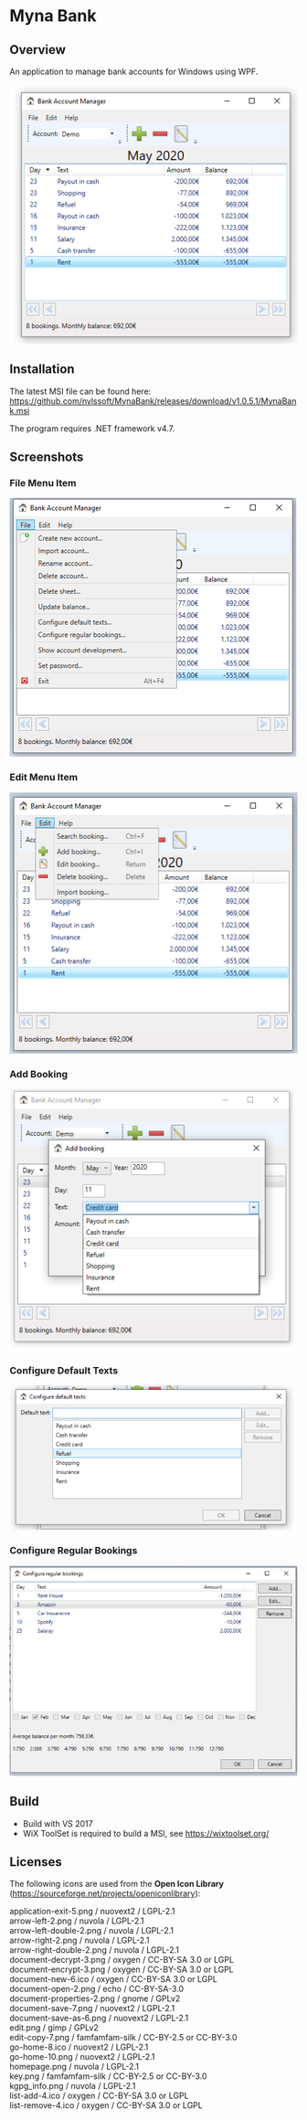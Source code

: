 # Myna Bank

## Overview

An application to manage bank accounts for Windows using WPF.

![Myna Bank Screenshot](Screenshots/mynabank.png)

## Installation

The latest MSI file can be found here: https://github.com/nylssoft/MynaBank/releases/download/v1.0.5.1/MynaBank.msi

The program requires .NET framework v4.7.

## Screenshots

### File Menu Item

![File Menu Item Screenshot](Screenshots/mynabank_file.png)

### Edit Menu Item

![Edit Menu Item Screenshot](Screenshots/mynabank_edit.png)

### Add Booking

![Add Menu Item Screenshot](Screenshots/mynabank_addbooking.png)

### Configure Default Texts

![Configure Default Texts Screenshot](Screenshots/mynabank_defaulttexts.png)

### Configure Regular Bookings

![Configure Regular Booking Screenshot](Screenshots/mynabank_regularbookings.png)

## Build

- Build with VS 2017
- WiX ToolSet is required to build a MSI, see https://wixtoolset.org/

## Licenses

The following icons are used from the **Open Icon Library** (https://sourceforge.net/projects/openiconlibrary):

application-exit-5.png / nuovext2 / LGPL-2.1<br>
arrow-left-2.png / nuvola / LGPL-2.1<br>
arrow-left-double-2.png / nuvola / LGPL-2.1<br>
arrow-right-2.png / nuvola / LGPL-2.1<br>
arrow-right-double-2.png / nuvola / LGPL-2.1<br>
document-decrypt-3.png / oxygen / CC-BY-SA 3.0 or LGPL<br>
document-encrypt-3.png / oxygen / CC-BY-SA 3.0 or LGPL<br>
document-new-6.ico / oxygen / CC-BY-SA 3.0 or LGPL<br>
document-open-2.png / echo / CC-BY-SA-3.0<br>
document-properties-2.png / gnome / GPLv2<br>
document-save-7.png / nuovext2 / LGPL-2.1<br>
document-save-as-6.png / nuovext2 / LGPL-2.1<br>
edit.png / gimp / GPLv2<br>
edit-copy-7.png / famfamfam-silk / CC-BY-2.5 or CC-BY-3.0<br>
go-home-8.ico / nuovext2 / LGPL-2.1<br>
go-home-10.png / nuovext2 / LGPL-2.1<br>
homepage.png / nuvola / LGPL-2.1<br>
key.png / famfamfam-silk / CC-BY-2.5 or CC-BY-3.0<br>
kgpg_info.png / nuvola / LGPL-2.1<br>
list-add-4.ico / oxygen / CC-BY-SA 3.0 or LGPL<br>
list-remove-4.ico / oxygen / CC-BY-SA 3.0 or LGPL<br>
